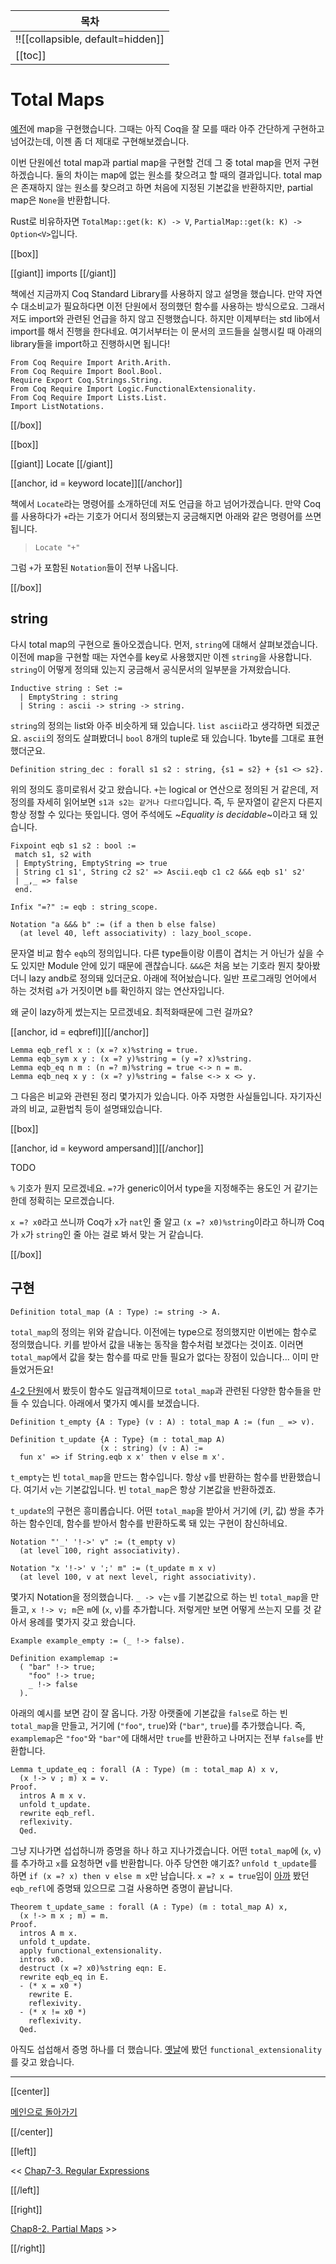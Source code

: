 | 목차 |
|-------------------|
|!![[collapsible, default=hidden]]  |
|[[toc]]|

# Total Maps

[예전](Chap3-4.html)에 map을 구현했습니다. 그때는 아직 Coq을 잘 모를 때라 아주 간단하게 구현하고 넘어갔는데, 이젠 좀 더 제대로 구현해보겠습니다.

이번 단원에선 total map과 partial map을 구현할 건데 그 중 total map을 먼저 구현하겠습니다. 둘의 차이는 map에 없는 원소를 찾으려고 할 때의 결과입니다. total map은 존재하지 않는 원소를 찾으려고 하면 처음에 지정된 기본값을 반환하지만, partial map은 `None`을 반환합니다.

Rust로 비유하자면 `TotalMap::get(k: K) -> V`, `PartialMap::get(k: K) -> Option<V>`입니다.

[[box]]

[[giant]] imports [[/giant]]

책에선 지금까지 Coq Standard Library를 사용하지 않고 설명을 했습니다. 만약 자연수 대소비교가 필요하다면 이전 단원에서 정의했던 함수를 사용하는 방식으로요. 그래서 저도 import와 관련된 언급을 하지 않고 진행했습니다. 하지만 이제부터는 std lib에서 import를 해서 진행을 한다네요. 여기서부터는 이 문서의 코드들을 실행시킬 때 아래의 library들을 import하고 진행하시면 됩니다!

```coq, line_num
From Coq Require Import Arith.Arith.
From Coq Require Import Bool.Bool.
Require Export Coq.Strings.String.
From Coq Require Import Logic.FunctionalExtensionality.
From Coq Require Import Lists.List.
Import ListNotations.
```

[[/box]]

[[box]]

[[giant]] Locate [[/giant]]

[[anchor, id = keyword locate]][[/anchor]]

책에서 `Locate`라는 명령어를 소개하던데 저도 언급을 하고 넘어가겠습니다. 만약 Coq를 사용하다가 `+`라는 기호가 어디서 정의됐는지 궁금해지면 아래와 같은 명령어를 쓰면 됩니다.

> `Locate "+"`

그럼 `+`가 포함된 `Notation`들이 전부 나옵니다.

[[/box]]

## string

다시 total map의 구현으로 돌아오겠습니다. 먼저, `string`에 대해서 살펴보겠습니다. 이전에 map을 구현할 때는 자연수를 key로 사용했지만 이젠 `string`을 사용합니다. `string`이 어떻게 정의돼 있는지 궁금해서 공식문서의 일부분을 가져왔습니다.

```coq, line_num
Inductive string : Set :=
  | EmptyString : string
  | String : ascii -> string -> string.
```

`string`의 정의는 list와 아주 비슷하게 돼 있습니다. `list ascii`라고 생각하면 되겠군요. `ascii`의 정의도 살펴봤더니 `bool` 8개의 tuple로 돼 있습니다. 1byte를 그대로 표현했더군요.

```coq
Definition string_dec : forall s1 s2 : string, {s1 = s2} + {s1 <> s2}.
```

위의 정의도 흥미로워서 갖고 왔습니다. `+`는 logical or 연산으로 정의된 거 같은데, 저 정의를 자세히 읽어보면 `s1과 s2는 같거나 다르다`입니다. 즉, 두 문자열이 같은지 다른지 항상 정할 수 있다는 뜻입니다. 영어 주석에도 ~_Equality is decidable_~이라고 돼 있습니다.

```line_num
Fixpoint eqb s1 s2 : bool :=
 match s1, s2 with
 | EmptyString, EmptyString => true
 | String c1 s1', String c2 s2' => Ascii.eqb c1 c2 &&& eqb s1' s2'
 | _,_ => false
 end.

Infix "=?" := eqb : string_scope.

Notation "a &&& b" := (if a then b else false)
  (at level 40, left associativity) : lazy_bool_scope.
```

문자열 비교 함수 `eqb`의 정의입니다. 다른 type들이랑 이름이 겹치는 거 아닌가 싶을 수도 있지만 Module 안에 있기 때문에 괜찮습니다. `&&&`은 처음 보는 기호라 뭔지 찾아봤더니 lazy andb로 정의돼 있더군요. 아래에 적어놨습니다. 일반 프로그래밍 언어에서 하는 것처럼 `a`가 거짓이면 `b`를 확인하지 않는 연산자입니다.

왜 굳이 lazy하게 썼는지는 모르겠네요. 최적화때문에 그런 걸까요?

[[anchor, id = eqbrefl]][[/anchor]]

```coq, line_num
Lemma eqb_refl x : (x =? x)%string = true.
Lemma eqb_sym x y : (x =? y)%string = (y =? x)%string.
Lemma eqb_eq n m : (n =? m)%string = true <-> n = m.
Lemma eqb_neq x y : (x =? y)%string = false <-> x <> y. 
```

그 다음은 비교와 관련된 정리 몇가지가 있습니다. 아주 자명한 사실들입니다. 자기자신과의 비교, 교환법칙 등이 설명돼있습니다.

[[box]]

[[anchor, id = keyword ampersand]][[/anchor]]

TODO

`%` 기호가 뭔지 모르겠네요. `=?`가 generic이어서 type을 지정해주는 용도인 거 같기는 한데 정확히는 모르겠습니다.

`x =? x0`라고 쓰니까 Coq가 `x`가 `nat`인 줄 알고 `(x =? x0)%string`이라고 하니까 Coq가 `x`가 `string`인 줄 아는 걸로 봐서 맞는 거 같습니다.

[[/box]]

## 구현

```coq
Definition total_map (A : Type) := string -> A.
```

`total_map`의 정의는 위와 같습니다. 이전에는 type으로 정의했지만 이번에는 함수로 정의했습니다. 키를 받아서 값을 내놓는 동작을 함수처럼 보겠다는 것이죠. 이러면 `total_map`에서 값을 찾는 함수를 따로 만들 필요가 없다는 장점이 있습니다... 이미 만들었거든요!

[4-2 단원](Chap4-2.html)에서 봤듯이 함수도 일급객체이므로 `total_map`과 관련된 다양한 함수들을 만들 수 있습니다. 아래에서 몇가지 예시를 보겠습니다.

```coq, line_num
Definition t_empty {A : Type} (v : A) : total_map A := (fun _ => v).

Definition t_update {A : Type} (m : total_map A)
                    (x : string) (v : A) :=
  fun x' => if String.eqb x x' then v else m x'.
```

`t_empty`는 빈 `total_map`을 만드는 함수입니다. 항상 `v`를 반환하는 함수를 반환했습니다. 여기서 `v`는 기본값입니다. 빈 `total_map`은 항상 기본값을 반환하겠죠.

`t_update`의 구현은 흥미롭습니다. 어떤 `total_map`을 받아서 거기에 (키, 값) 쌍을 추가하는 함수인데, 함수를 받아서 함수를 반환하도록 돼 있는 구현이 참신하네요.

```line_num
Notation "'_' '!->' v" := (t_empty v)
  (at level 100, right associativity).

Notation "x '!->' v ';' m" := (t_update m x v)
  (at level 100, v at next level, right associativity).
```

몇가지 Notation을 정의했습니다. `_ -> v`는 `v`를 기본값으로 하는 빈 `total_map`을 만들고, `x !-> v; m`은 `m`에 (`x`, `v`)를 추가합니다. 저렇게만 보면 어떻게 쓰는지 모를 것 같아서 용례를 몇가지 갖고 왔습니다.

```coq, line_num
Example example_empty := (_ !-> false).

Definition examplemap :=
  ( "bar" !-> true;
    "foo" !-> true;
    _ !-> false
  ).
```

아래의 예시를 보면 감이 잘 옵니다. 가장 아랫줄에 기본값을 `false`로 하는 빈 `total_map`을 만들고, 거기에 (`"foo"`, `true`)와 (`"bar"`, `true`)를 추가했습니다. 즉, `examplemap`은 `"foo"`와 `"bar"`에 대해서만 `true`를 반환하고 나머지는 전부 `false`를 반환합니다.

```coq, line_num
Lemma t_update_eq : forall (A : Type) (m : total_map A) x v,
  (x !-> v ; m) x = v.
Proof.
  intros A m x v.
  unfold t_update.
  rewrite eqb_refl.
  reflexivity.
  Qed.
```

그냥 지나가면 섭섭하니까 증명을 하나 하고 지나가겠습니다. 어떤 `total_map`에 (`x`, `v`)를 추가하고 `x`를 요청하면 `v`를 반환합니다. 아주 당연한 얘기죠? `unfold t_update`를 하면 `if (x =? x) then v else m x`만 남습니다. `x =? x = true`임이 [아까](#eqbrefl) 봤던 `eqb_refl`에 증명돼 있으므로 그걸 사용하면 증명이 끝납니다.

```coq, line_num
Theorem t_update_same : forall (A : Type) (m : total_map A) x,
  (x !-> m x ; m) = m.
Proof.
  intros A m x.
  unfold t_update.
  apply functional_extensionality.
  intros x0.
  destruct (x =? x0)%string eqn: E.
  rewrite eqb_eq in E.
  - (* x = x0 *)
    rewrite E.
    reflexivity.
  - (* x != x0 *)
    reflexivity.
  Qed.
```

아직도 섭섭해서 증명 하나를 더 했습니다. [옛날](Chap6-5.html#funcext)에 봤던 `functional_extensionality`를 갖고 왔습니다.

---

[[center]]

[메인으로 돌아가기](index.html)

[[/center]]

[[left]]

<< [Chap7-3. Regular Expressions](Chap7-3.html)

[[/left]]

[[right]]

[Chap8-2. Partial Maps](Chap8-2.html) >>

[[/right]]